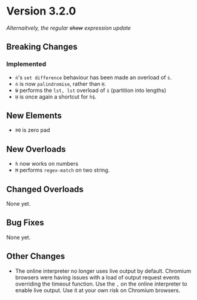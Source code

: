 # Version 3.2.0

_Alternaitvely, the regular <s>show</s> expression update_

## Breaking Changes

### Implemented

* `ṅ`'s `set difference` behaviour has been made an overload of `ṡ`.
* `ṅ` is now `palindromise`, rather than `Ḥ`.
* `Ẇ` performs the `lst, lst` overload of `ṡ` (partition into lengths)
* `Ḥ` is once again a shortcut for `ḣ$`.


## New Elements

* `Þ0` is zero pad

## New Overloads

* `ḣ` now works on numbers
* `M` performs `regex-match` on two string.

## Changed Overloads

None yet.

## Bug Fixes

None yet.

## Other Changes

* The online interpreter no longer uses live output by default. Chromium
browsers were having issues with a load of output request events overriding
the timeout function. Use the `,` on the online interpreter to enable live
output. Use it at your own risk on Chromium browsers.